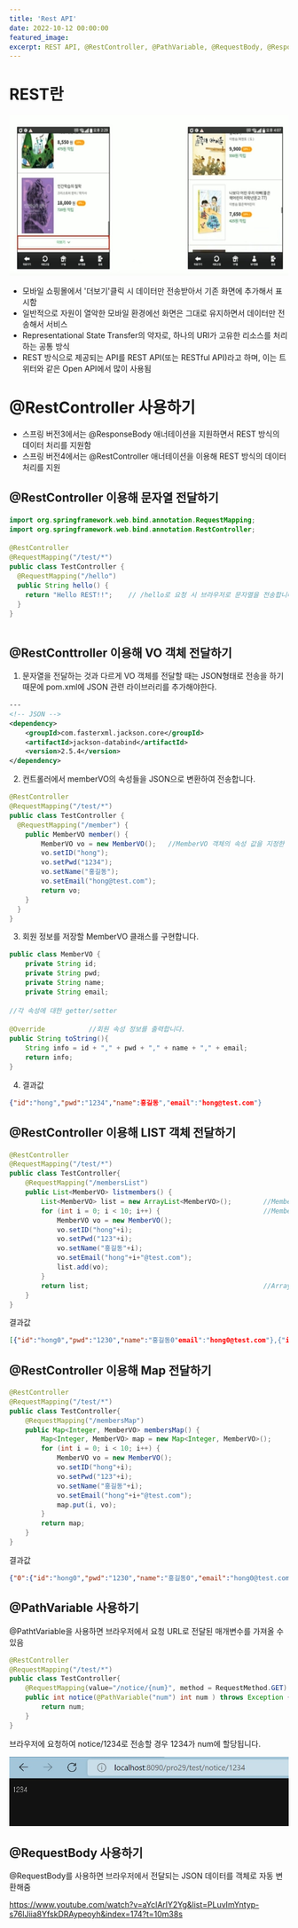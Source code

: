 ```yaml
---
title: 'Rest API'
date: 2022-10-12 00:00:00
featured_image: 
excerpt: REST API, @RestController, @PathVariable, @RequestBody, @ResponseBody
---
```


REST란
================

![](/images/Spring_Framework/Rest.jpg)

* 모바일 쇼핑몰에서 '더보기'클릭 시 데이터만 전송받아서 기존 화면에 추가해서 표시함
* 일반적으로 자원이 열악한 모바일 환경에선 화면은 그대로 유지하면서 데이터만 전송해서 서비스
* Representational State Transfer의 약자로, 하나의 URI가 고유한 리소스를 처리하는 공통 방식
* REST 방식으로 제공되는 API를 REST API(또는 RESTful API)라고 하며, 이는 트위터와 같은 Open API에서 많이 사용됨

 @RestController 사용하기
 =============================
 
 * 스프링 버전3에서는 @ResponseBody 애너테이션을 지원하면서 REST 방식의 데이터 처리를 지원함
 * 스프링 버전4에서는 @RestController 애너테이션을 이용해 REST 방식의 데이터 처리를 지원

@RestController 이용해 문자열 전달하기
--------------------------------------------------------------------------------

```java
import org.springframework.web.bind.annotation.RequestMapping;
import org.springframework.web.bind.annotation.RestController;

@RestController
@RequestMapping("/test/*")
public class TestController {
  @RequestMapping("/hello")
  public String hello() {
    return "Hello REST!!";    // /hello로 요청 시 브라우저로 문자열을 전송합니다.
  }
}
  
```

@RestConttroller 이용해 VO 객체 전달하기
----------------------------------------

1. 문자열을 전달하는 것과 다르게 VO 객체를 전달할 때는 JSON형태로 전송을 하기 때문에 pom.xml에 JSON 관련 라이브러리를 추가해야한다.

```pom.xml
---
<!-- JSON -->
<dependency>
	<groupId>com.fasterxml.jackson.core</groupId>
	<artifactId>jackson-databind</artifactId>
	<version>2.5.4</version>
</dependency>
```

2. 컨트롤러에서 memberVO의 속성들을 JSON으로 변환하여 전송합니다.
```java
@RestController
@RequestMapping("/test/*")
public class TestController {
  @RequestMapping("/member") {
    public MemberVO member() {
	    MemberVO vo = new MemberVO();   //MemberVO 객체의 속성 값을 지정한 후 JSON으로 전송합니다.
	    vo.setID("hong");
	    vo.setPwd("1234");
	    vo.setName("홍길동");
	    vo.setEmail("hong@test.com");
	    return vo;
	}	    
  }
}
```
3. 회원 정보를 저장할 MemberVO 클래스를 구현합니다.

```java
public class MemberVO {
	private String id;
	private String pwd;
	private String name;
	private String email;

//각 속성에 대한 getter/setter

@Override			//회원 속성 정보를 출력합니다.
public String toString(){
	String info = id + "," + pwd + "," + name + "," + email;
	return info;
}
```

4. 결과값

```JSON
{"id":"hong","pwd":"1234","name":홍길동","email":"hong@test.com"}
```

@RestController 이용해 LIST 객체 전달하기
------------------------------------------------

```java
@RestController
@RequestMapping("/test/*")
public class TestController{
	@RequestMapping("/membersList")
	public List<MemberVO> listmembers() {
		List<MemberVO> list = new ArrayList<MemberVO>();		//MemberVO 객체를 저장할 ArrayList 객체를 생성합니다.
		for (int i = 0; i < 10; i++) {							//MemberVO 객체를 10개 생성해 ArrayList에 저장합니다.
			MemberVO vo = new MemberVO();
			vo.setID("hong"+i);
			vo.setPwd("123"+i);
			vo.setName("홍길동"+i);
			vo.setEmail("hong"+i+"@test.com");
			list.add(vo);
		}
		return list;											//ArrayList를 JSON으로 브라우저에 전송합니다.
	}
}
```

결과값
```JSON
[{"id":"hong0","pwd":"1230","name":"홍길동0"email":"hong0@test.com"},{"id":"hong1","pwd":"1231","name":"홍길동1","email":"hong1@test.com"},{"id":"hong2","pwd":"1232","name":"홍길동2","email":"hong2@test.com"},{"id":"hong3","pwd":"1233","name":"홍길동3","email":"hong3@test.com"},{"id":"hong4","pwd":"1234","name":"홍길동4","email":"hong4@test.com"},{"id":"hong5","pwd":"1235","name":"홍길동5","email":"hong5@test.com"},{"id":"hong6","pwd":"1236","name":"홍길동6","email":"hong6@test.com"},{"id":"hong7","pwd":"1237","name":"홍길동7","email":"hong7@test.com"},{"id":"hong8","pwd":"1238","name":"홍길동8","email":"hong8@test.com"},{"id":"hong9","pwd":"1239","name":"홍길동9","email":"hong9@test.com"}]
```

@RestController 이용해 Map 전달하기
-----------------------------------------------

```java
@RestController
@RequestMapping("/test/*")
public class TestController{
	@RequestMapping("/membersMap")
	public Map<Integer, MemberVO> membersMap() {
		Map<Integer, MemberVO> map = new Map<Integer, MemberVO>();		//MemberVO 객체를 저장할 HashMap 객체를 생성합니다.
		for (int i = 0; i < 10; i++) {									//MemberVO 객체를 HashMap에 저장합니다.
			MemberVO vo = new MemberVO();
			vo.setID("hong"+i);
			vo.setPwd("123"+i);
			vo.setName("홍길동"+i);
			vo.setEmail("hong"+i+"@test.com");
			map.put(i, vo);
		}
		return map;														//HashMap 객체를 브라우저로 전송합니다.
	}
}
```

결과값
```JSON
{"0":{"id":"hong0","pwd":"1230","name":"홍길동0","email":"hong0@test.com"},"1":{"id":"hong1","pwd":"1231","name":"홍길동1","email":"hong1@test.com"},"2":{"id":"hong2","pwd":"1232","name":"홍길동2","email":"hong2@test.com"},"3":{"id":"hong3","pwd":"1233","name":"홍길동3","email":"hong3@test.com"},"4":{"id":"hong4","pwd":"1234","name":"홍길동4","email":"hong4@test.com"},"5":{"id":"hong5","pwd":"1235","name":"홍길동5","email":"hong5@test.com"},"6":{"id":"hong6","pwd":"1236","name":"홍길동6","email":"hong6@test.com"},"7":{"id":"hong7","pwd":"1237","name":"홍길동7","email":"hong7@test.com"},"8":{"id":"hong8","pwd":"1238","name":"홍길동8","email":"hong8@test.com"},"9":{"id":"hong9","pwd":"1239","name":"홍길동9","email":"hong9@test.com"}}
```

@PathVariable 사용하기
----------------------------

@PathtVariable을 사용하면 브라우저에서 요청 URL로 전달된 매개변수를 가져올 수 있음

```java
@RestController
@RequestMapping("/test/*")
public class TestController{
	@RequestMapping(value="/notice/{num}", method = RequestMethod.GET)			//브라우저에서 요청 시 {num} 부분의 값이 @PathVariable 로 지정됩니다.
	public int notice(@PathVariable("num") int num ) throws Exception {			//요청 URL에서 지정된 값이 num에 자동으로 할당됩니다.
		return num;
	}
}
```

브라우저에 요청하여 notice/1234로 전송할 경우 1234가 num에 할당됩니다.

![](/images/Spring_Framework/PathVariable.jpg)

@RequestBody 사용하기
------------------------

@RequestBody를 사용하면 브라우저에서 전달되는 JSON 데이터를 객체로 자동 변환해줌

https://www.youtube.com/watch?v=aYclArlY2Yg&list=PLuvImYntyp-s76lJiia8YfskDRAypeoyh&index=174?t=10m38s

